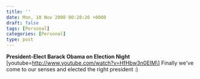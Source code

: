 ```yaml
---
title: ''
date: Mon, 10 Nov 2008 00:28:26 +0000
draft: false
tags: [Personal]
categories: [Personal]
type: post
---
```


**President-Elect Barack Obama on Election Night** \[youtube=http://www.youtube.com/watch?v=HfHbw3n0EIM\]
Finally we've come to our senses and elected the right president :)